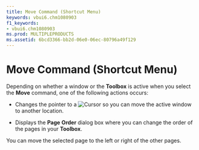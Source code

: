 ```yaml
---
title: Move Command (Shortcut Menu)
keywords: vbui6.chm1080903
f1_keywords:
- vbui6.chm1080903
ms.prod: MULTIPLEPRODUCTS
ms.assetid: 6bcd3366-bb2d-06e0-06ec-80796a49f129
---
```



# Move Command (Shortcut Menu)

Depending on whether a window or the  **Toolbox** is active when you select the **Move** command, one of the following actions occurs:



- Changes the pointer to a 
![Cursor](images/movecur_ZA01201626.gif) so you can move the active window to another location.
    
- Displays the  **Page** **Order** dialog box where you can change the order of the pages in your **Toolbox**.
    

You can move the selected page to the left or right of the other pages.

